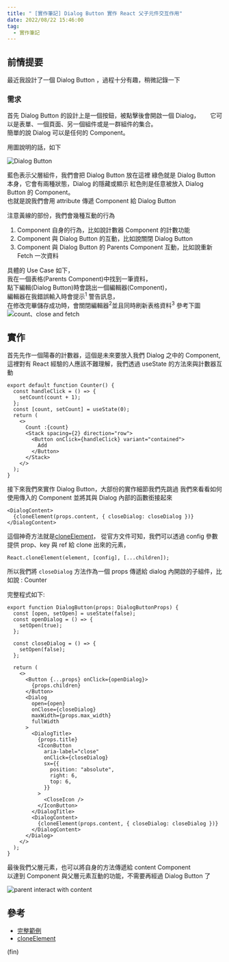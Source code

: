 ```yaml
---
title: " [實作筆記] Dialog Button 實作 React 父子元件交互作用"
date: 2022/08/22 15:46:00
tag:
  - 實作筆記
---
```


## 前情提要

最近我設計了一個 Dialog Button ，過程十分有趣，稍微記錄一下

### 需求

首先 Dialog Button 的設計上是一個按鈕，被點擊後會開啟一個 Dialog，　　
它可以是表單、一個頁面、另一個組件或是一群組件的集合。  
簡單的說 Dialog 可以是任何的 Component。

用圖說明的話，如下

![Dialog Button](https://i.imgur.com/aC3tUjs.png)

藍色表示父層組件，我們會把 Dialog Button 放在這裡
綠色就是 Dialog Button 本身，它會有兩種狀態，Dialog 的隱藏或顯示
紅色則是任意被放入 Dialog Button 的 Component。  
也就是說我們會用 attribute 傳遞 Component 給 Dialog Button

注意黃線的部份，我們會幾種互動的行為

1. Component 自身的行為，比如說計數器 Component 的計數功能
2. Component 與 Dialog Button 的互動，比如說關閉 Dialog Button
3. Component 與 Dialog Button 的 Parents Component 互動，比如說重新 Fetch 一次資料

具體的 Use Case 如下，  
我在一個表格(Parents Component)中找到一筆資料，  
點下編輯(Dialog Button)時會跳出一個編輯器(Component)，  
編輯器在我錯誤輸入時會提示<sup>1</sup> 警告訊息，  
在修改完畢儲存成功時，會關閉編輯器<sup>2</sup>並且同時刷新表格資料<sup>3</sup>
參考下圖  
![count、close and fetch ](https://i.imgur.com/LESekFn.png)

## 實作

首先先作一個陽春的計數器，這個是未來要放入我們 Dialog 之中的 Component,  
這裡對有 React 經驗的人應該不難理解，我們透過 useState 的方法來與計數器互動

```tsx
export default function Counter() {
  const handleClick = () => {
    setCount(count + 1);
  };
  const [count, setCount] = useState(0);
  return (
    <>
      Count :{count}
      <Stack spacing={2} direction="row">
        <Button onClick={handleClick} variant="contained">
          Add
        </Button>
      </Stack>
    </>
  );
}
```

接下來我們來實作 Dialog Button，大部份的實作細節我們先跳過
我們來看看如何使用傳入的 Component 並將其與 Dialog 內部的函數銜接起來

```tsx
<DialogContent>
  {cloneElement(props.content, { closeDialog: closeDialog })}
</DialogContent>
```

這個神奇方法就是[cloneElement](https://zh-hant.reactjs.org/docs/react-api.html#cloneelement)，
從官方文件可知，我們可以透過 config 參數提供 prop、key 與 ref 給 clone 出來的元素，

```tsx
React.cloneElement(element, [config], [...children]);
```

所以我們將 `closeDialog` 方法作為一個 props 傳遞給 dialog 內開啟的子組件，比如說 : Counter

完整程式如下:

```tsx
export function DialogButton(props: DialogButtonProps) {
  const [open, setOpen] = useState(false);
  const openDialog = () => {
    setOpen(true);
  };

  const closeDialog = () => {
    setOpen(false);
  };

  return (
    <>
      <Button {...props} onClick={openDialog}>
        {props.children}
      </Button>
      <Dialog
        open={open}
        onClose={closeDialog}
        maxWidth={props.max_width}
        fullWidth
      >
        <DialogTitle>
          {props.title}
          <IconButton
            aria-label="close"
            onClick={closeDialog}
            sx={{
              position: "absolute",
              right: 6,
              top: 6,
            }}
          >
            <CloseIcon />
          </IconButton>
        </DialogTitle>
        <DialogContent>
          {cloneElement(props.content, { closeDialog: closeDialog })}
        </DialogContent>
      </Dialog>
    </>
  );
}
```

最後我們父層元素，也可以將自身的方法傳遞給 content Component  
以達到 Component 與父層元素互動的功能，不需要再經過 Dialog Button 了

![parent interact with content](https://i.imgur.com/ePMLhjm.png)

## 參考

- [完整範例](https://codesandbox.io/s/great-worker-d2f2kc?file=/src/DialogButton.tsx)
- [cloneElement](https://zh-hant.reactjs.org/docs/react-api.html#cloneelement)

(fin)
